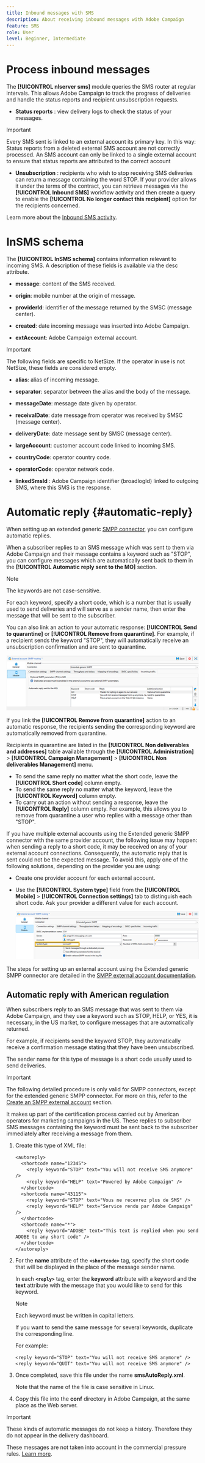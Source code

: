 ```yaml
---
title: Inbound messages with SMS
description: About receiving inbound messages with Adobe Campaign
feature: SMS
role: User
level: Beginner, Intermediate
---
```

# Process inbound messages

The **[!UICONTROL nlserver sms]** module queries the SMS router at regular intervals. This allows Adobe Campaign to track the progress of deliveries and handle the status reports and recipient unsubscription requests.

* **Status reports** : view delivery logs to check the status of your messages.

>[!IMPORTANT]
>
>Every SMS sent is linked to an external account its primary key. In this way:
Status reports from a deleted external SMS account are not correctly processed.
An SMS account can only be linked to a single external account to ensure that status reports are attributed to the correct account

* **Unsubscription** : recipients who wish to stop receiving SMS deliveries can return a message containing the word STOP. If your provider allows it under the terms of the contract, you can retrieve messages via the **[!UICONTROL Inbound SMS]** workflow activity and then create a query to enable the **[!UICONTROL No longer contact this recipient]** option for the recipients concerned.

Learn more about the [Inbound SMS activity](../../../automation/workflow/inbound-sms.md).

# InSMS schema

The **[!UICONTROL InSMS schema]** contains information relevant to incoming SMS. A description of these fields is available via the desc attribute.

* **message**: content of the SMS received.

* **origin**: mobile number at the origin of message.

* **providerId**: identifier of the message returned by the SMSC (message center).

* **created**: date incoming message was inserted into Adobe Campaign.

* **extAccount**: Adobe Campaign external account.

>[!IMPORTANT]
>
>The following fields are specific to NetSize.
If the operator in use is not NetSize, these fields are considered empty.

* **alias**: alias of incoming message.

* **separator**: separator between the alias and the body of the message.

* **messageDate**: message date given by operator.

* **receivalDate**: date message from operator was received by SMSC (message center).

* **deliveryDate**: date message sent by SMSC (message center).

* **largeAccount**: customer account code linked to incoming SMS.

* **countryCode**: operator country code.

* **operatorCode**: operator network code.

* **linkedSmsId** : Adobe Campaign identifier (broadlogId) linked to outgoing SMS, where this SMS is the response.

# Automatic reply {#automatic-reply}

When setting up an extended generic [SMPP connector](smpp-external-account.md), you can configure automatic replies.

When a subscriber replies to an SMS message which was sent to them via Adobe Campaign and their message contains a keyword such as "STOP", you can configure messages which are automatically sent back to them in the **[!UICONTROL Automatic reply sent to the MO]** section.

>[!NOTE]
>
>The keywords are not case-sensitive.

For each keyword, specify a short code, which is a number that is usually used to send deliveries and will serve as a sender name, then enter the message that will be sent to the subscriber.

You can also link an action to your automatic response: **[!UICONTROL Send to quarantine]** or **[!UICONTROL Remove from quarantine]**. For example, if a recipient sends the keyword "STOP", they will automatically receive an unsubscription confirmation and are sent to quarantine.

![](assets/sms_reply.png)

If you link the **[!UICONTROL Remove from quarantine]** action to an automatic response, the recipients sending the corresponding keyword are automatically removed from quarantine.

Recipients in quarantine are listed in the **[!UICONTROL Non deliverables and addresses]** table available through the **[!UICONTROL Administration]** > **[!UICONTROL Campaign Management]** > **[!UICONTROL Non deliverables Management]** menu.

* To send the same reply no matter what the short code, leave the **[!UICONTROL Short code]** column empty.
* To send the same reply no matter what the keyword, leave the **[!UICONTROL Keyword]** column empty.
* To carry out an action without sending a response, leave the **[!UICONTROL Reply]** column empty. For example, this allows you to remove from quarantine a user who replies with a message other than "STOP".

If you have multiple external accounts using the Extended generic SMPP connector with the same provider account, the following issue may happen: when sending a reply to a short code, it may be received on any of your external account connections. Consequently, the automatic reply that is sent could not be the expected message.
To avoid this, apply one of the following solutions, depending on the provider you are using:

* Create one provider account for each external account.
* Use the **[!UICONTROL System type]** field from the **[!UICONTROL Mobile]** > **[!UICONTROL Connection settings]** tab to distinguish each short code. Ask your provider a different value for each account.

   ![](assets/sms_system_type.png)

The steps for setting up an external account using the Extended generic SMPP connector are detailed in the [SMPP external account documentation](smpp-external-account.md).

## Automatic reply with American regulation

When subscribers reply to an SMS message that was sent to them via Adobe Campaign, and they use a keyword such as STOP, HELP, or YES, it is necessary, in the US market, to configure messages that are automatically returned.

For example, if recipients send the keyword STOP, they automatically receive a confirmation message stating that they have been unsubscribed.

The sender name for this type of message is a short code usually used to send deliveries.

>[!IMPORTANT]
>
>The following detailed procedure is only valid for SMPP connectors, except for the extended generic SMPP connector. For more on this, refer to the [Create an SMPP external account](smpp-external-account.md) section.
>
>It makes up part of the certification process carried out by American operators for marketing campaigns in the US. These replies to subscriber SMS messages containing the keyword must be sent back to the subscriber immediately after receiving a message from them.

1. Create this type of XML file:

   ```
   <autoreply>
     <shortcode name="12345">
       <reply keyword="STOP" text="You will not receive SMS anymore" />
       <reply keyword="HELP" text="Powered by Adobe Campaign" />
     </shortcode>
     <shortcode name="43115">
       <reply keyword="STOP" text="Vous ne recevrez plus de SMS" />
       <reply keyword="HELP" text="Service rendu par Adobe Campaign" />
     </shortcode>
     <shortcode name="*">
       <reply keyword="ADOBE" text="This text is replied when you send ADOBE to any short code" />
     </shortcode>
   </autoreply>
   ```

1. For the **name** attribute of the **`<shortcode>`** tag, specify the short code that will be displayed in the place of the message sender name.

   In each **`<reply>`** tag, enter the **keyword** attribute with a keyword and the **text** attribute with the message that you would like to send for this keyword.

   >[!NOTE]
   >
   >Each keyword must be written in capital letters.

   If you want to send the same message for several keywords, duplicate the corresponding line.

   For example:

   ```
   <reply keyword="STOP" text="You will not receive SMS anymore" />
   <reply keyword="QUIT" text="You will not receive SMS anymore" />
   ```

1. Once completed, save this file under the name **smsAutoReply.xml**.

   Note that the name of the file is case sensitive in Linux.

1. Copy this file into the **conf** directory in Adobe Campaign, at the same place as the Web server.

>[!IMPORTANT]
>
>These kinds of automatic messages do not keep a history. Therefore they do not appear in the delivery dashboard.
>
>These messages are not taken into account in the commercial pressure rules. [Learn more](../../../automation/campaign-opt/pressure-rules.md).

